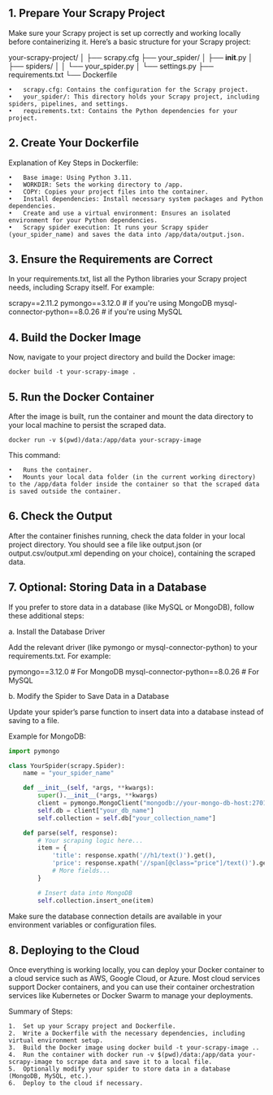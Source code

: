 ## 1. Prepare Your Scrapy Project

Make sure your Scrapy project is set up correctly and working locally before containerizing it. Here’s a basic structure for your Scrapy project:

your-scrapy-project/
│
├── scrapy.cfg
├── your_spider/
│   ├── __init__.py
│   ├── spiders/
│   │   └── your_spider.py
│   └── settings.py
├── requirements.txt
└── Dockerfile

	•	scrapy.cfg: Contains the configuration for the Scrapy project.
	•	your_spider/: This directory holds your Scrapy project, including spiders, pipelines, and settings.
	•	requirements.txt: Contains the Python dependencies for your project.

## 2. Create Your Dockerfile

Explanation of Key Steps in Dockerfile:

	•	Base image: Using Python 3.11.
	•	WORKDIR: Sets the working directory to /app.
	•	COPY: Copies your project files into the container.
	•	Install dependencies: Install necessary system packages and Python dependencies.
	•	Create and use a virtual environment: Ensures an isolated environment for your Python dependencies.
	•	Scrapy spider execution: It runs your Scrapy spider (your_spider_name) and saves the data into /app/data/output.json.

## 3. Ensure the Requirements are Correct

In your requirements.txt, list all the Python libraries your Scrapy project needs, including Scrapy itself. For example:

scrapy==2.11.2
pymongo==3.12.0  # if you're using MongoDB
mysql-connector-python==8.0.26  # if you're using MySQL

## 4. Build the Docker Image

Now, navigate to your project directory and build the Docker image:
```shell
docker build -t your-scrapy-image .
```
## 5. Run the Docker Container

After the image is built, run the container and mount the data directory to your local machine to persist the scraped data.
```shell
docker run -v $(pwd)/data:/app/data your-scrapy-image
```
This command:

	•	Runs the container.
	•	Mounts your local data folder (in the current working directory) to the /app/data folder inside the container so that the scraped data is saved outside the container.

## 6. Check the Output

After the container finishes running, check the data folder in your local project directory. You should see a file like output.json (or output.csv/output.xml depending on your choice), containing the scraped data.

## 7. Optional: Storing Data in a Database

If you prefer to store data in a database (like MySQL or MongoDB), follow these additional steps:

a. Install the Database Driver

Add the relevant driver (like pymongo or mysql-connector-python) to your requirements.txt. For example:

pymongo==3.12.0  # For MongoDB
mysql-connector-python==8.0.26  # For MySQL

b. Modify the Spider to Save Data in a Database

Update your spider’s parse function to insert data into a database instead of saving to a file.

Example for MongoDB:
```python
import pymongo

class YourSpider(scrapy.Spider):
    name = "your_spider_name"

    def __init__(self, *args, **kwargs):
        super().__init__(*args, **kwargs)
        client = pymongo.MongoClient("mongodb://your-mongo-db-host:27017/")
        self.db = client["your_db_name"]
        self.collection = self.db["your_collection_name"]

    def parse(self, response):
        # Your scraping logic here...
        item = {
            'title': response.xpath('//h1/text()').get(),
            'price': response.xpath('//span[@class="price"]/text()').get(),
            # More fields...
        }

        # Insert data into MongoDB
        self.collection.insert_one(item)
```
Make sure the database connection details are available in your environment variables or configuration files.

## 8. Deploying to the Cloud

Once everything is working locally, you can deploy your Docker container to a cloud service such as AWS, Google Cloud, or Azure. Most cloud services support Docker containers, and you can use their container orchestration services like Kubernetes or Docker Swarm to manage your deployments.

Summary of Steps:

	1.	Set up your Scrapy project and Dockerfile.
	2.	Write a Dockerfile with the necessary dependencies, including virtual environment setup.
	3.	Build the Docker image using docker build -t your-scrapy-image ..
	4.	Run the container with docker run -v $(pwd)/data:/app/data your-scrapy-image to scrape data and save it to a local file.
	5.	Optionally modify your spider to store data in a database (MongoDB, MySQL, etc.).
	6.	Deploy to the cloud if necessary.